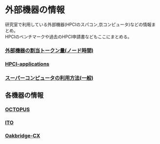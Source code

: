 # 外部機器の情報

研究室で利用している外部機器(HPCIのスパコン,京コンピュータ)などの情報まとめ。  
HPCIのベンチマークや過去のHPCI申請書などもここにまとめる。  

### [外部機器の割当トークン量(ノード時間)](https://github.com/mtbys-lab/Docs_pin_rpstry/tree/master/HPCI_Token)
### [HPCI-applications](https://github.com/mtbys-lab/HPCI-applications)

### [スーパーコンピュータの利用方法(一般)](https://github.com/mtbys-lab/hpc-intro)

## 各機器の情報

### [OCTOPUS](https://github.com/mtbys-lab/octopus)
### [ITO](https://github.com/mtbys-lab/ito)
### [Oakbridge-CX](https://github.com/mtbys-lab/Oakbridge-CX)


